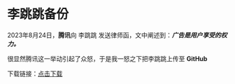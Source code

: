 # 李跳跳备份

2023年8月24日，**腾讯**向 李跳跳 发送律师函，文中阐述到：***广告是用户享受的权力。***

很显然腾讯这一举动引起了众怒，于是我一怒之下把李跳跳上传至 **GitHub**

下载链接：[点击下载](https://github.com/crismens/Feisuo_ltt/blob/3d4aba87524fbb2016ef0e0213ad08b614bcd4cc/%E6%9D%8E%E8%B7%B3%E8%B7%B3.apk)
